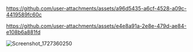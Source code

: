 
https://github.com/user-attachments/assets/a96d5435-a6cf-4528-a09c-4419589fc60c



https://github.com/user-attachments/assets/e4e8a91a-2e8e-479d-ae84-e108b6a881fd

![Screenshot_1727360250](https://github.com/user-attachments/assets/4a2f8328-2c4b-4220-ac64-6ac414bd2bfa)

